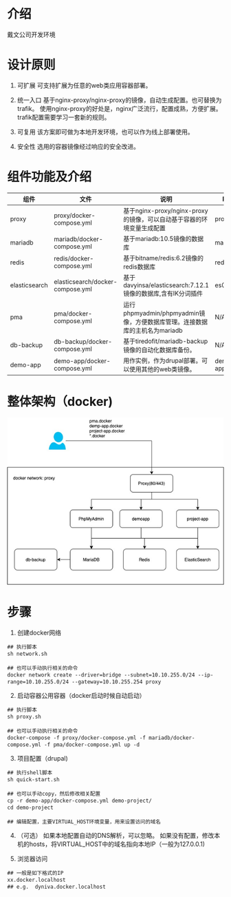 # 介绍
戴文公司开发环境

# 设计原则
1. 可扩展
    可支持扩展为任意的web类应用容器部署。

2. 统一入口
    基于nginx-proxy/nginx-proxy的镜像，自动生成配置。也可替换为trafik。
    使用nginx-proxy的好处是，nginx广泛流行，配置成熟，方便扩展。trafik配置需要学习一套新的规则。

3. 可复用
    该方案即可做为本地开发环境，也可以作为线上部署使用。

4. 安全性
    选用的容器镜像经过响应的安全改进。

# 组件功能及介绍
|组件|文件|说明|FQDN|
|---|---|---|--|
|proxy|proxy/docker-compose.yml|基于nginx-proxy/nginx-proxy的镜像，可以自动基于容器的环境变量生成配置|proxy|
|mariadb|mariadb/docker-compose.yml|基于mariadb:10.5镜像的数据库|mariadb|
|redis|redis/docker-compose.yml|基于bitname/redis:6.2镜像的redis数据库|redis|
|elasticsearch|elasticsearch/docker-compose.yml|基于davyinsa/elasticsearch:7.12.1镜像的数据库,含有IK分词插件|es01|
|pma|pma/docker-compose.yml|运行phpmyadmin/phpmyadmin镜像，方便数据库管理。连接数据库的主机名为mariadb|N/A|
|db-backup|db-backup/docker-compose.yml|基于tiredofit/mariadb-backup镜像的自动化数据库备份。|N/A|
|demo-app|demo-app/docker-compose.yml|用作实例，作为drupal部署。可以使用其他的web类镜像。|demo-app.docker|

# 整体架构（docker)
![](https://github.com/davyin-co/davyin-docker-dev/raw/master/nginx-proxy.jpg)
# 步骤
1. 创建docker网络
``` shell
## 执行脚本
sh network.sh

## 也可以手动执行相关的命令
docker network create --driver=bridge --subnet=10.10.255.0/24 --ip-range=10.10.255.0/24 --gateway=10.10.255.254 proxy
```

2. 启动容器公用容器（docker启动时候自动启动）
```shell
## 执行脚本
sh proxy.sh

## 也可以手动执行相关的命令
docker-compose -f proxy/docker-compose.yml -f mariadb/docker-compose.yml -f pma/docker-compose.yml up -d
```

3. 项目配置（drupal)
```shell
## 执行shell脚本
sh quick-start.sh

## 也可以手动copy，然后修改相关配置
cp -r demo-app/docker-compose.yml demo-project/
cd demo-project

## 编辑配置，主要VIRTUAL_HOST环境变量，用来设置访问的域名
```

4. （可选）
如果本地配置自动的DNS解析，可以忽略。
如果没有配置，修改本机的hosts，将VIRTUAL_HOST中的域名指向本地IP（一般为127.0.0.1)

5. 浏览器访问
```shell
## 一般是如下格式的IP
xx.docker.localhost   
## e.g.  dyniva.docker.localhost
```